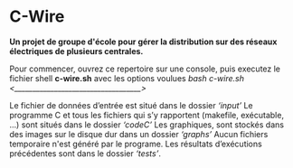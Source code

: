# **C-Wire**
**Un projet de groupe d'école pour gérer la distribution sur des réseaux électriques de plusieurs centrales.**

Pour commencer, ouvrez ce repertoire sur une console, puis executez le fichier shell **c-wire.sh** avec les options voulues *bash c-wire.sh <___________________________________>*   

Le fichier de données d’entrée est situé dans le dossier *‘input’*
Le programme C et tous les fichiers qui s’y rapportent (makefile,
exécutable, …) sont situés dans le dossier *‘codeC’*
Les graphiques, sont stockés dans des images sur le disque
dur dans un dossier *‘graphs’*
Aucun fichiers temporaire n'est généré par le programe.
Les résultats d’exécutions précédentes sont dans le dossier *‘tests’*.

